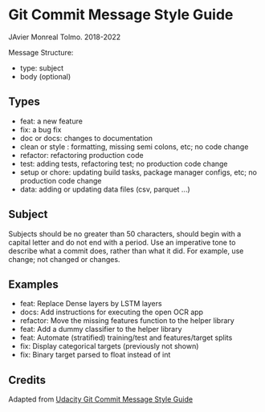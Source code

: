 # Git Commit Message Style Guide
JAvier Monreal Tolmo. 2018-2022

Message Structure:
- type: subject
- body (optional)

## Types

- feat: a new feature
- fix: a bug fix
- doc or docs: changes to documentation
- clean or style : formatting, missing semi colons, etc; no code change
- refactor: refactoring production code
- test: adding tests, refactoring test; no production code change
- setup or chore: updating build tasks, package manager configs, etc; no production code change
- data: adding or updating data files (csv, parquet ...)

## Subject
Subjects should be no greater than 50 characters, should begin with a capital letter and do not end with a period. Use an imperative tone to describe what a commit does, rather than what it did. For example, use change; not changed or changes.

## Examples
- feat: Replace Dense layers by LSTM layers
- docs: Add instructions for executing the open OCR app
- refactor: Move the missing features function to the helper library
- feat: Add a dummy classifier to the helper library
- feat: Automate (stratified) training/test and features/target splits
- fix: Display categorical targets (previously not shown)
- fix: Binary target parsed to float instead of int

## Credits
Adapted from [Udacity Git Commit Message Style Guide](https://udacity.github.io/git-styleguide/)
